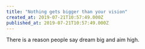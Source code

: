 ```yaml
---
title: "Nothing gets bigger than your vision"
created_at: 2019-07-21T10:57:49.000Z
published_at: 2019-07-21T10:57:49.000Z
---
```

There is a reason people say dream big and aim high.

